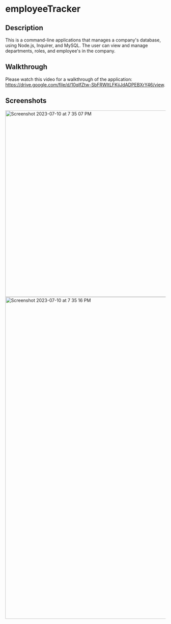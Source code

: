 # employeeTracker

## Description
This is a command-line applications that manages a company's database, using Node.js, Inquirer, and MySQL. The user can view and manage departments, roles, and employee's in the company.

## Walkthrough
Please watch this video for a walkthrough of the application: https://drive.google.com/file/d/10qIfZtw-SbFRWItLFKjjJdADPEBXrY46/view.

## Screenshots
<img width="584" alt="Screenshot 2023-07-10 at 7 35 07 PM" src="https://github.com/smokhadar/employeeTracker/assets/127573523/ea912d33-fcb9-44b1-873f-7c9766201a63">
<img width="1008" alt="Screenshot 2023-07-10 at 7 35 16 PM" src="https://github.com/smokhadar/employeeTracker/assets/127573523/5c289c85-f581-471b-b719-843a674818a7">
